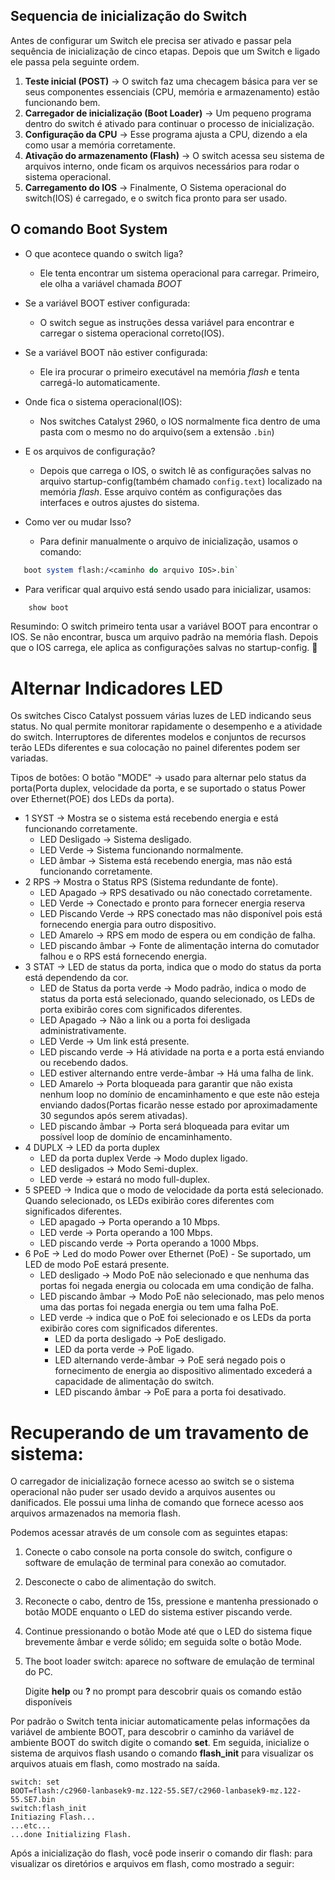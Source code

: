 ## Sequencia de inicialização do Switch

Antes de configurar um Switch ele precisa ser ativado e passar pela sequência de inicialização de cinco etapas. Depois que um Switch e ligado ele passa pela seguinte ordem.

1.  **Teste inicial (POST)** → O switch faz uma checagem básica para ver se seus componentes essenciais (CPU, memória e armazenamento) estão funcionando bem.
2. **Carregador de inicialização (Boot Loader)** → Um pequeno programa dentro do switch é ativado para continuar o processo de inicialização.
3. **Configuração da CPU** → Esse programa ajusta a CPU, dizendo a ela como usar a memória corretamente.
4. **Ativação do armazenamento (Flash)** → O switch acessa seu sistema de arquivos interno, onde ficam os arquivos necessários para rodar o sistema operacional.
5. **Carregamento do IOS** → Finalmente, O Sistema operacional do switch(IOS) é carregado, e o switch fica pronto para ser usado.

## O comando Boot System

- O que acontece quando o switch liga?
	- Ele tenta encontrar um sistema operacional para carregar. Primeiro, ele olha a variável chamada *BOOT*

- Se a variável BOOT estiver configurada:
	- O switch segue as instruções dessa variável para encontrar e carregar o sistema operacional correto(IOS).

- Se a variável BOOT não estiver configurada:
	- Ele ira procurar  o primeiro executável na memória *flash* e tenta carregá-lo automaticamente.

- Onde fica o sistema operacional(IOS):
	- Nos switches Catalyst 2960, o IOS normalmente fica dentro de uma pasta com o mesmo no do arquivo(sem a extensão `.bin`)

- E os arquivos de configuração?
	- Depois que carrega o IOS, o switch lê as configurações salvas no arquivo startup-config(também chamado `config.text`) localizado na memória *flash*. Esse arquivo contém as configurações das interfaces e outros ajustes do sistema. 

- Como ver ou mudar Isso?
	 - Para definir manualmente o arquivo de inicialização, usamos o comando:
    
 ```perl
	boot system flash:/<caminho do arquivo IOS>.bin`
```
    
- Para verificar qual arquivo está sendo usado para inicializar, usamos:
```sql
	show boot
```

Resumindo: O switch primeiro tenta usar a variável BOOT para encontrar o IOS. Se não encontrar, busca um arquivo padrão na memória flash. Depois que o IOS carrega, ele aplica as configurações salvas no startup-config. 🚀

# Alternar Indicadores LED

Os switches Cisco Catalyst possuem várias luzes de LED indicando seus status. No qual permite monitorar rapidamente o desempenho e a atividade do switch. Interruptores de diferentes modelos e conjuntos de recursos terão LEDs diferentes e sua colocação no painel diferentes podem ser variadas.

Tipos de botões:
	O botão "MODE" -> usado para alternar pelo status da porta(Porta duplex, velocidade da porta, e se suportado o status Power over Ethernet(POE) dos LEDs da porta).

- 1 SYST -> Mostra se o sistema está recebendo energia e está funcionando corretamente.
	- LED Desligado -> Sistema desligado.
	- LED Verde -> Sistema funcionando normalmente.
	- LED âmbar -> Sistema está recebendo energia, mas não está funcionando corretamente.
- 2 RPS -> Mostra o Status RPS (Sistema redundante de fonte).
	- LED Apagado -> RPS desativado ou não conectado corretamente.
	- LED Verde -> Conectado e pronto para fornecer energia reserva
	- LED Piscando Verde -> RPS conectado mas não disponível pois está fornecendo energia para outro dispositivo.
	- LED Amarelo -> RPS em modo de espera ou em condição de falha.
	- LED piscando âmbar -> Fonte de alimentação interna do comutador falhou e o RPS está fornecendo energia.
- 3 STAT -> LED de status da porta, indica que o modo do status da porta está dependendo da cor.
	- LED de Status da porta verde -> Modo padrão, indica o modo de status da porta está selecionado, quando selecionado, os LEDs de porta exibirão cores com significados diferentes.
	- LED Apagado -> Não a link ou a porta foi desligada administrativamente.
	- LED Verde -> Um link está presente.
	- LED piscando verde -> Há atividade na porta e a porta está enviando ou recebendo dados.
	- LED estiver alternando entre verde-âmbar -> Há uma falha de link.
	- LED Amarelo -> Porta bloqueada para garantir que não exista nenhum loop no domínio de encaminhamento e que este não esteja enviando dados(Portas ficarão nesse estado por aproximadamente 30 segundos após serem ativadas).
	- LED piscando âmbar -> Porta será bloqueada para evitar um possível loop de domínio de encaminhamento.
- 4 DUPLX -> LED da porta duplex
	- LED da porta duplex Verde -> Modo duplex ligado.
	- LED desligados -> Modo Semi-duplex.
	- LED verde -> estará no modo full-duplex.
- 5 SPEED -> Indica que o modo de velocidade da porta está selecionado. Quando selecionado, os LEDs exibirão cores diferentes com significados diferentes.
	- LED apagado -> Porta operando a 10 Mbps.
	- LED verde -> Porta operando a 100 Mbps.
	- LED piscando verde -> Porta operando a 1000 Mbps.
- 6 PoE -> Led do modo Power over Ethernet (PoE) - Se suportado, um LED de modo PoE estará presente.
	- LED desligado -> Modo PoE não selecionado e que nenhuma das portas foi negada energia ou colocada em uma condição de falha.
	- LED piscando âmbar -> Modo PoE não selecionado, mas pelo menos uma das portas foi negada energia ou tem uma falha PoE.
	- LED verde -> indica que o PoE foi selecionado e os LEDs da porta exibirão cores com significados diferentes.
		- LED da porta desligado -> PoE desligado.
		- LED da porta verde -> PoE ligado.
		- LED alternando verde-âmbar -> PoE será negado pois o fornecimento de energia ao dispositivo alimentado excederá a capacidade de alimentação do switch.
		- LED piscando âmbar -> PoE para a porta foi desativado.
# Recuperando de um travamento de sistema:

O carregador de inicialização fornece acesso ao switch se o sistema operacional não puder ser usado devido a arquivos ausentes ou danificados. Ele possui uma linha de comando que fornece acesso aos arquivos armazenados na memoria flash.

Podemos acessar através de um console com as seguintes etapas:
1. Conecte o cabo console na porta console do switch, configure o software de emulação de terminal para conexão ao comutador.
2. Desconecte o cabo de alimentação do switch.
3. Reconecte o cabo, dentro de 15s, pressione e mantenha pressionado o botão MODE enquanto o LED do sistema estiver piscando verde.
4. Continue pressionando o botão Mode até que o LED do sistema fique brevemente âmbar e verde sólido; em seguida solte o botão Mode.
5. The boot loader switch: aparece no software de emulação de terminal do PC.

	Digite **help** ou **?**  no prompt para descobrir quais os comando estão disponíveis

Por padrão o Switch tenta iniciar automaticamente pelas informações da variável de ambiente BOOT, para descobrir o caminho da variável de ambiente BOOT do switch digite o comando **set**. Em seguida, inicialize o sistema de arquivos flash usando o comando **flash_init** para visualizar os arquivos atuais em flash, como mostrado na saída.

```shell
switch: set
BOOT=flash:/c2960-lanbasek9-mz.122-55.SE7/c2960-lanbasek9-mz.122-55.SE7.bin
switch:flash_init
Initiazing Flash...
...etc...
...done Initializing Flash.
```

Após a inicialização do flash, você pode inserir o comando dir flash: para visualizar os diretórios e arquivos em flash, como mostrado a seguir:

```shell

```